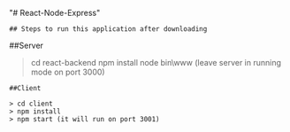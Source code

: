 "# React-Node-Express" 

```
## Steps to run this application after downloading

```
##Server

> cd react-backend
> npm install
> node bin\www 
(leave server in running mode on port 3000)

```
##Client

> cd client
> npm install
> npm start (it will run on port 3001)
```


